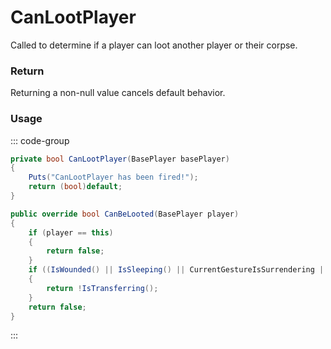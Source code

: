 # CanLootPlayer
<Badge type="info" text="Player"/>[<Badge type="danger" text="Carbon Compatible"/>](https://github.com/CarbonCommunity/Carbon)[<Badge type="warning" text="Oxide Compatible"/>](https://github.com/OxideMod/Oxide.Rust)
Called to determine if a player can loot another player or their corpse.

### Return
Returning a non-null value cancels default behavior.

### Usage
::: code-group
```csharp [Example]
private bool CanLootPlayer(BasePlayer basePlayer)
{
	Puts("CanLootPlayer has been fired!");
	return (bool)default;
}
```
```csharp [Source — Assembly-CSharp @ BasePlayer]
public override bool CanBeLooted(BasePlayer player)
{
	if (player == this)
	{
		return false;
	}
	if ((IsWounded() || IsSleeping() || CurrentGestureIsSurrendering || IsRestrainedOrSurrendering) && !IsLoadingAfterTransfer())
	{
		return !IsTransferring();
	}
	return false;
}

```
:::
